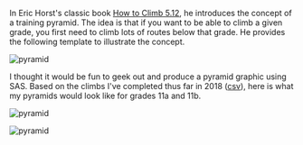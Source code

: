 In Eric Horst's classic book [How to Climb 5.12](https://www.amazon.com/How-Climb-5-12/dp/0762770295), he introduces the concept of a training pyramid. The idea is that if you want to be able to climb a given grade, you first need to climb lots of routes below that grade. He provides the following template to illustrate the concept.

![pyramid](http://3.bp.blogspot.com/-z2E8lq3uMQ0/UdL99TcdH4I/AAAAAAAACc4/7rejj6l0uBs/s640/ClimbingPyramidExam.jpg)

I thought it would be fun to geek out and produce a pyramid graphic using SAS. Based on the climbs I've completed thus far in 2018 ([csv](https://github.com/srosanba/pyramid/blob/master/ticks.csv)), here is what my pyramids would look like for grades 11a and 11b.

![pyramid](https://github.com/srosanba/pyramid/blob/master/pyr11a.png)

![pyramid](https://github.com/srosanba/pyramid/blob/master/pyr11b.png)

